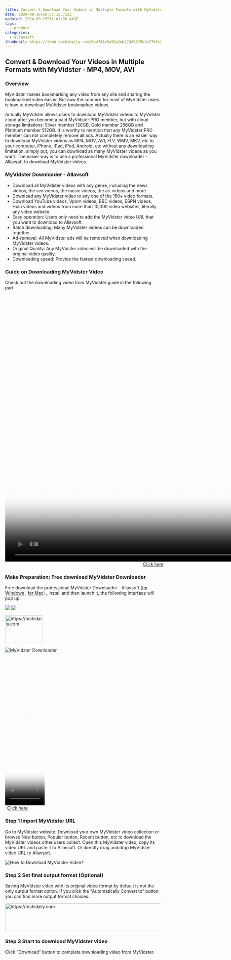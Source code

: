 ```yaml
---
title: Convert & Download Your Videos in Multiple Formats with MyVidster - MP4, MOV, AVI
date: 2024-09-16T16:57:15.722Z
updated: 2024-09-23T17:01:26.449Z
tags:
  - product
categories:
  - allavsoft
thumbnail: https://thmb.techidaily.com/0b4741c5a95a2eb27426575b3e77bfe93d41de0ce8390e58e556e7c4a810a2f7.jpg
---
```


## Convert & Download Your Videos in Multiple Formats with MyVidster - MP4, MOV, AVI

### Overview

MyVidster makes bookmarking any video from any site and sharing the bookmarked video easier. But now the concern for most of MyVidster users is how to download MyVidster bookmarked videos.

Actually MyVidster allows users to download MyVidster videos to MyVidster cloud after you become a paid MyVidster PRO member, but with cloud storage limitations: Silver member 128GB, Gold member 256GB and Platinum member 512GB. It is worthy to mention that any MyVidster PRO member can not completely remove all ads. Actually there is an easier way to download MyVidster videos as MP4, MOV, AVI, FLV, WMV, MKV, etc to your computer, iPhone, iPad, iPod, Android, etc without any downloading limitation, simply put, you can download as many MyVidster videos as you want. The easier way is to use a professional MyVidster downloader - Allavsoft to download MyVidster videos.

### MyVidster Downloader - Allavsoft

* Download all MyVidster videos with any genre, including the news videos, the sex videos, the music videos, the art videos and more.
* Download any MyVidster video to any one of the 150+ video formats.
* Download YouTube videos, Vporn videos, BBC videos, ESPN videos, Hulu videos and videos from more than 10,000 video websites, literally any video website.
* Easy operation: Users only need to add the MyVidster video URL that you want to download to Allavsoft.
* Batch downloading: Many MyVidster videos can be downloaded together.
* Ad-removal: All MyVidster ads will be removed when downloading MyVidster videos.
* Original Quality: Any MyVidster video will be downloaded with the original video quality.
* Downloading speed: Provide the fastest downloading speed.

### Guide on Downloading MyVidster Video

Check out the downloading video from MyVidster guide in the following part.

<!-- affiliate ads begin -->
<span id="1495277">
					<video width="1536" height="864" style="cursor:pointer"
           poster="//a.impactradius-go.com/display-clicktoplayimage/1495277.png"
           onclick="if(!this.playClicked){this.play();this.setAttribute('controls',true);this.playClicked=true;}">
	   <source src="//a.impactradius-go.com/display-ad/17189-1495277">
	   <img src="//a.impactradius-go.com/display-clicktoplayimage/1495277.png" style="border: none; height: 100%; width: 100%; object-fit: contain">
	</video>
	<div style="width:960px;text-align:center"><a href="javascript:window.open(decodeURIComponent('https%3A%2F%2Ffunwhole.sjv.io%2Fc%2F5597632%2F1495277%2F17189'), '_blank');void(0);">Click here</a></div>
</span>
<img height="0" width="0" src="https://imp.pxf.io/i/5597632/1495277/17189" style="position:absolute;visibility:hidden;" border="0" />
<!-- affiliate ads end -->

### Make Preparation: Free download MyVidster Downloader

Free download the professional MyVidster Downloader - Allavsoft ([for Windows](https://tools.techidaily.com/allavsoft/products/) , [for Mac](https://tools.techidaily.com/allavsoft/products/)) , install and then launch it, the following interface will pop up.

[![](https://www.allavsoft.com/how-to/../images/how-to/free-download-win.jpg)](https://tools.techidaily.com/allavsoft/products/) [![](https://www.allavsoft.com/how-to/../images/how-to/free-download-mac.jpg)](https://tools.techidaily.com/allavsoft/products/)

<!-- affiliate ads begin -->
<a href="https://bluetties.sjv.io/c/5597632/2141688/17094" target="_top" id="2141688">
  <img src="//a.impactradius-go.com/display-ad/17094-2141688" border="0" alt="https://techidaily.com" width="120" height="90"/>
</a>
<img height="0" width="0" src="https://bluetties.sjv.io/i/5597632/2141688/17094" style="position:absolute;visibility:hidden;" border="0" />
<!-- affiliate ads end -->

![MyVidster Downloader](https://www.allavsoft.com/how-to/../images/allavsoft/screen-shot-600.jpg)

<!-- affiliate ads begin -->
<span id="1938136">
					<video width="128" height="480" style="cursor:pointer"
           poster="//a.impactradius-go.com/display-clicktoplayimage/1938136.png"
           onclick="if(!this.playClicked){this.play();this.setAttribute('controls',true);this.playClicked=true;}">
	   <source src="//a.impactradius-go.com/display-ad/22993-1938136">
	   <img src="//a.impactradius-go.com/display-clicktoplayimage/1938136.png" style="border: none; height: 100%; width: 100%; object-fit: contain">
	</video>
	<div style="width:80px;text-align:center"><a href="javascript:window.open(decodeURIComponent('https%3A%2F%2Fhomestyler.sjv.io%2Fc%2F5597632%2F1938136%2F22993'), '_blank');void(0);">Click here</a></div>
</span>
<img height="0" width="0" src="https://imp.pxf.io/i/5597632/1938136/22993" style="position:absolute;visibility:hidden;" border="0" />
<!-- affiliate ads end -->

### Step 1 Import MyVidster URL

Go to MyVidster website. Download your own MyVidster video collection or browse New button, Popular button, Recent button, etc to download the MyVidster videos other users collect. Open this MyVidster video, copy its video URL and paste it to Allavsoft. Or directly drag and drop MyVidster video URL to Allavsoft.

![How to Download MyVidster Video?](https://www.allavsoft.com/how-to/../images/how-to/download-rtmp-video/download-rtmp-video.jpg)

### Step 2 Set final output format (Optional)

Saving MyVidster video with its original video format by default is not the only output format option. If you click the "Automatically Convert to" button you can find more output format choices.

<!-- affiliate ads begin -->
<a href="https://aligracehair.sjv.io/c/5597632/2006919/19272" target="_top" id="2006919">
  <img src="//a.impactradius-go.com/display-ad/19272-2006919" border="0" alt="https://techidaily.com" width="728" height="90"/>
</a>
<img height="0" width="0" src="https://aligracehair.sjv.io/i/5597632/2006919/19272" style="position:absolute;visibility:hidden;" border="0" />
<!-- affiliate ads end -->

### Step 3 Start to download MyVidster video

Click "Download" button to complete downloading video from MyVidster.

<ins class="adsbygoogle"
     style="display:block"
     data-ad-format="autorelaxed"
     data-ad-client="ca-pub-7571918770474297"
     data-ad-slot="1223367746"></ins>

<ins class="adsbygoogle"
     style="display:block"
     data-ad-client="ca-pub-7571918770474297"
     data-ad-slot="8358498916"
     data-ad-format="auto"
     data-full-width-responsive="true"></ins>



